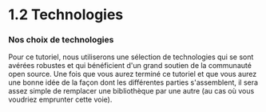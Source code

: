 # 1.2 Technologies

### Nos choix de technologies

Pour ce tutoriel, nous utiliserons une sélection de technologies qui se sont avérées robustes et qui bénéficient d'un grand soutien de la communauté open source. Une fois que vous aurez terminé ce tutoriel et que vous aurez une bonne idée de la façon dont les différentes parties s'assemblent, il sera assez simple de remplacer une bibliothèque par une autre \(au cas où vous voudriez emprunter cette voie\).


